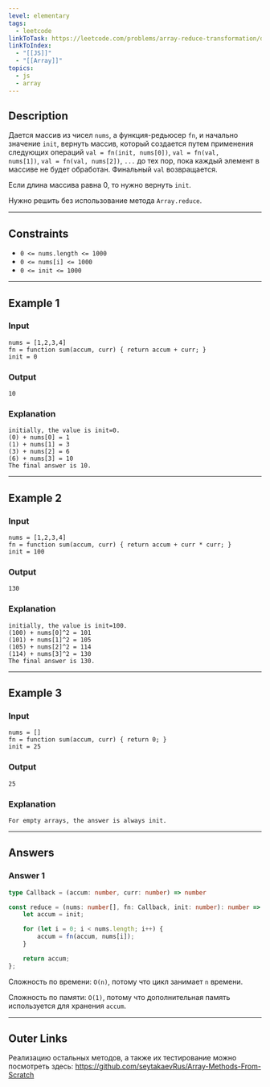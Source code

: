 ```yaml
---
level: elementary
tags:
  - leetcode
linkToTask: https://leetcode.com/problems/array-reduce-transformation/description/?envType=study-plan-v2&envId=30-days-of-javascript
linkToIndex:
  - "[[JS]]"
  - "[[Array]]"
topics:
  - js
  - array
---
```

## Description

Дается массив из чисел `nums`, a функция-редьюсер `fn`, и начально значение `init`, вернуть массив, который создается путем применения следующих операций `val = fn(init, nums[0])`, `val = fn(val, nums[1])`, `val = fn(val, nums[2])`, `...` до тех пор, пока каждый элемент в массиве не будет обработан. Финальный `val` возвращается.

Если длина массива равна 0, то нужно вернуть `init`.

Нужно решить без использование метода `Array.reduce`.

---
## Constraints

- `0 <= nums.length <= 1000`
- `0 <= nums[i] <= 1000`
- `0 <= init <= 1000`

---
## Example 1

### Input

```
nums = [1,2,3,4]
fn = function sum(accum, curr) { return accum + curr; }
init = 0
```
### Output

```
10
```
### Explanation

```
initially, the value is init=0.
(0) + nums[0] = 1
(1) + nums[1] = 3
(3) + nums[2] = 6
(6) + nums[3] = 10
The final answer is 10.
```

---
## Example 2

### Input

```
nums = [1,2,3,4]
fn = function sum(accum, curr) { return accum + curr * curr; }
init = 100
```
### Output

```
130
```
### Explanation

```
initially, the value is init=100.
(100) + nums[0]^2 = 101
(101) + nums[1]^2 = 105
(105) + nums[2]^2 = 114
(114) + nums[3]^2 = 130
The final answer is 130.
```

---
## Example 3

### Input

```
nums = []
fn = function sum(accum, curr) { return 0; }
init = 25
```
### Output

```
25
```
### Explanation

```
For empty arrays, the answer is always init.
```

---
## Answers

### Answer 1

```typescript
type Callback = (accum: number, curr: number) => number

const reduce = (nums: number[], fn: Callback, init: number): number => {
    let accum = init;

    for (let i = 0; i < nums.length; i++) {
        accum = fn(accum, nums[i]);
    }

    return accum;
};
```

Сложность по времени: `O(n)`, потому что цикл занимает `n` времени.

Сложность по памяти: `O(1)`, потому что дополнительная память используется для хранения `accum`.

---
## Outer Links

Реализацию остальных методов, а также их тестирование можно посмотреть здесь:
https://github.com/seytakaevRus/Array-Methods-From-Scratch